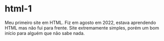 # html-1
Meu primeiro site em HTML. Fiz em agosto em 2022, estava aprendendo HTML mas não fui para frente. Site extremamente simples, porém um bom início para alguém que não sabe nada.
